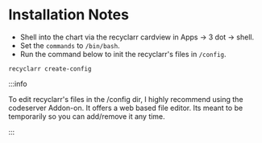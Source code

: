 # Installation Notes

- Shell into the chart via the recyclarr cardview in Apps -> 3 dot -> shell.
- Set the `commands` to `/bin/bash`.
- Run the command below to init the recyclarr's files in `/config`.

```terminal
recyclarr create-config
```

:::info

To edit recyclarr's files in the /config dir, I highly recommend using the codeserver Addon-on. It offers a web based file editor. Its meant to be temporarily so you can add/remove it any time.

:::
